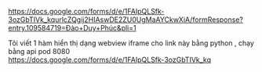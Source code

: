 https://docs.google.com/forms/d/e/1FAIpQLSfk-3ozGbTIVk_kqurlcZQgij2HIAswDE2ZU0UgMaAYCkwXiA/formResponse?entry.109584719=Đào+Duy+Phúc&pli=1

Tôi viết 1 hàm hiển thị dạng webview iframe cho link này bằng python , chạy bằng api pod 8080  
https://docs.google.com/forms/d/e/1FAIpQLSfk-3ozGbTIVk_kq
